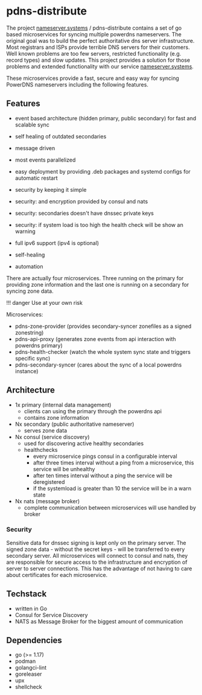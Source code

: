 # pdns-distribute

The project [nameserver.systems](https://nameserver.systems) / pdns-distribute contains a set of go based microservices
for syncing multiple powerdns nameservers. The original goal was to build the perfect authoritative dns server
infrastructure. Most registrars and ISPs provide terrible DNS servers for their customers. Well known problems are too few servers,
restricted functionality (e.g. record types) and slow updates. This project provides a solution for those
problems and extended functionality with our service [nameserver.systems](https://nameserver.systems).

These microservices provide a fast, secure and easy way for syncing PowerDNS nameservers including the following
features.

## Features
* event based architecture (hidden primary, public secondary) for fast and scalable sync
* self healing of outdated secondaries
* message driven 
* most events parallelized
* easy deployment by providing .deb packages and systemd configs for automatic restart
* security by keeping it simple
* security: and encryption provided by consul and nats
* security: secondaries doesn't have dnssec private keys
* security: if system load is too high the health check will be show an warning
* full ipv6 support (ipv4 is optional)

* self-healing
* automation

There are actually four microservices. Three running on the primary for providing zone information and the last one
is running on a secondary for syncing zone data.

!!! danger
    Use at your own risk

Microservices:

- pdns-zone-provider (provides secondary-syncer zonefiles as a signed zonestring)
- pdns-api-proxy (generates zone events from api interaction with powerdns primary)
- pdns-health-checker (watch the whole system sync state and triggers specific sync)
- pdns-secondary-syncer (cares about the sync of a local powerdns instance)

## Architecture

- 1x primary (internal data management)
    - clients can using the primary through the powerdns api
    - contains zone information
- Nx secondary (public authoritative nameserver)
    - serves zone data
- Nx consul (service discovery)
    - used for discovering active healthy secondaries
    - healthchecks
        - every microservice pings consul in a configurable interval
        - after three times interval without a ping from a microservice, this service will be unhealthy
        - after ten times interval without a ping the service will be deregistered
        - if the systemload is greater than 10 the service will be in a warn state
- Nx nats (message broker)
    - complete communication between microservices will use handled by broker

### Security

Sensitive data for dnssec signing is kept only on the primary server. The signed zone data - without the secret keys - will be
transferred to every secondary server. All microservices will connect to consul and nats, they are responsible for secure access
to the infrastructure and encryption of server to server connections. This has the advantage of not having to care about certificates
for each microservice.

## Techstack

* written in Go
* Consul for Service Discovery
* NATS as Message Broker for the biggest amount of communication

## Dependencies

* go (>= 1.17)
* podman
* golangci-lint
* goreleaser
* upx
* shellcheck
